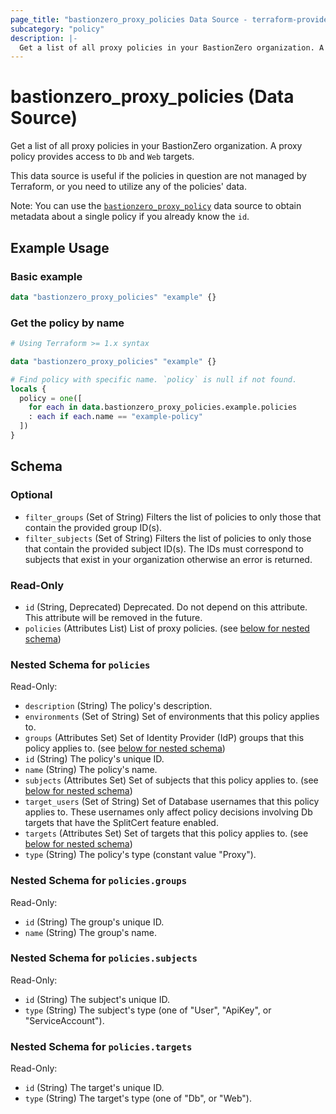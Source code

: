 ```yaml
---
page_title: "bastionzero_proxy_policies Data Source - terraform-provider-bastionzero"
subcategory: "policy"
description: |-
  Get a list of all proxy policies in your BastionZero organization. A proxy policy provides access to Db and Web targets.
---
```


# bastionzero_proxy_policies (Data Source)

Get a list of all proxy policies in your BastionZero organization. A proxy policy provides access to `Db` and `Web` targets.

This data source is useful if the policies in question are not managed by
Terraform, or you need to utilize any of the policies' data.

Note: You can use the [`bastionzero_proxy_policy`](proxy_policy) data
source to obtain metadata about a single policy if you already know the `id`.

## Example Usage

### Basic example

```terraform
data "bastionzero_proxy_policies" "example" {}
```

### Get the policy by name

```terraform
# Using Terraform >= 1.x syntax

data "bastionzero_proxy_policies" "example" {}

# Find policy with specific name. `policy` is null if not found.
locals {
  policy = one([
    for each in data.bastionzero_proxy_policies.example.policies
    : each if each.name == "example-policy"
  ])
}
```

<!-- schema generated by tfplugindocs -->
## Schema

### Optional

- `filter_groups` (Set of String) Filters the list of policies to only those that contain the provided group ID(s).
- `filter_subjects` (Set of String) Filters the list of policies to only those that contain the provided subject ID(s). The IDs must correspond to subjects that exist in your organization otherwise an error is returned.

### Read-Only

- `id` (String, Deprecated) Deprecated. Do not depend on this attribute. This attribute will be removed in the future.
- `policies` (Attributes List) List of proxy policies. (see [below for nested schema](#nestedatt--policies))

<a id="nestedatt--policies"></a>
### Nested Schema for `policies`

Read-Only:

- `description` (String) The policy's description.
- `environments` (Set of String) Set of environments that this policy applies to.
- `groups` (Attributes Set) Set of Identity Provider (IdP) groups that this policy applies to. (see [below for nested schema](#nestedatt--policies--groups))
- `id` (String) The policy's unique ID.
- `name` (String) The policy's name.
- `subjects` (Attributes Set) Set of subjects that this policy applies to. (see [below for nested schema](#nestedatt--policies--subjects))
- `target_users` (Set of String) Set of Database usernames that this policy applies to. These usernames only affect policy decisions involving Db targets that have the SplitCert feature enabled.
- `targets` (Attributes Set) Set of targets that this policy applies to. (see [below for nested schema](#nestedatt--policies--targets))
- `type` (String) The policy's type (constant value "Proxy").

<a id="nestedatt--policies--groups"></a>
### Nested Schema for `policies.groups`

Read-Only:

- `id` (String) The group's unique ID.
- `name` (String) The group's name.


<a id="nestedatt--policies--subjects"></a>
### Nested Schema for `policies.subjects`

Read-Only:

- `id` (String) The subject's unique ID.
- `type` (String) The subject's type (one of "User", "ApiKey", or "ServiceAccount").


<a id="nestedatt--policies--targets"></a>
### Nested Schema for `policies.targets`

Read-Only:

- `id` (String) The target's unique ID.
- `type` (String) The target's type (one of "Db", or "Web").